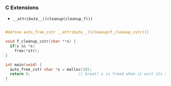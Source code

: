 ### C Extensions

- ```__attribute__((cleanup(cleanup_f)))```

```c

#define auto_free_cstr __attribute__((cleanup(f_cleanup_cstr)))

void f_cleanup_cstr(char **s) { 
  if(s && *s) 
    free(*str); 
}

int main(void) {
  auto_free_cstr char *s = malloc(10);
  return 0;                     // Great! s is freed when it exit its scope   
}

```
